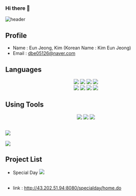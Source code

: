 ### Hi there 👋

![header](https://capsule-render.vercel.app/api?type=waving&color=auto&height=300&section=header&text=EunJeong's%20Repository&fontSize=70)

## Profile
- Name : Eun Jeong, Kim (Korean Name : Kim Eun Jeong)
- Email : dbe05126@naver.com 

## Languages
<div align="center">
  <img src="https://img.shields.io/badge/JAVA-1E8CBE?style=flat&logo=java&logoColor=white"/>
  <img src="https://img.shields.io/badge/HTML5-E34F26?style=flat&logo=html5&logoColor=white"/>
  <img src="https://img.shields.io/badge/CSS3-1572B6?style=flat&logo=css3&logoColor=white"/>
  <img src="https://img.shields.io/badge/jQuery-0769AD?style=flat&logo=jquery&logoColor=white"/>
</div>
<div align="center">
  <img src="https://img.shields.io/badge/Spring-6DB33F?style=flat&logo=spring&logoColor=white"/>
  <img src="https://img.shields.io/badge/Bootstrap-7952B3?style=flat&logo=bootstrap&logoColor=white"/>
  <img src="https://img.shields.io/badge/JavaScript-F7DF1E?style=flat&logo=javascript&logoColor=white"/>
  <img src="https://img.shields.io/badge/Oracle-F80000?style=flat&logo=oracle&logoColor=white"/>
</div>

## Using Tools
<div align="center">
  <img src="https://img.shields.io/badge/eclipse IDE-2C2255?style=flat&logo=eclipseide&logoColor=white"/>
  <img src="https://img.shields.io/badge/Visual Studio Code-007ACC?style=flat&logo=visualstudiocode&logoColor=white"/>
  <img src="https://img.shields.io/badge/GitHub-181717?style=flat&logo=github&logoColor=white"/>
</div><br>

<img src="https://github-readme-stats.vercel.app/api/top-langs/?username=eunjoyme&layout=compact"><br><br>
<img src="https://github-readme-stats.vercel.app/api?username=eunjoyme&show_icons=true">

## Project List
- Special Day <img src="https://github.com/pknu05/Final-Project/assets/44632544/3af41267-72d3-48ff-8dfd-aac0d62ae130"><br/><br/>

- link :  http://43.202.51.94:8080/specialday/home.do

<!--
**eunjoyme/eunjoyme** is a ✨ _special_ ✨ repository because its `README.md` (this file) appears on your GitHub profile.

Here are some ideas to get you started:

- 🔭 I’m currently working on ...
- 🌱 I’m currently learning ...
- 👯 I’m looking to collaborate on ...
- 🤔 I’m looking for help with ...
- 💬 Ask me about ...
- 📫 How to reach me: ...
- 😄 Pronouns: ...
- ⚡ Fun fact: ...
-->
